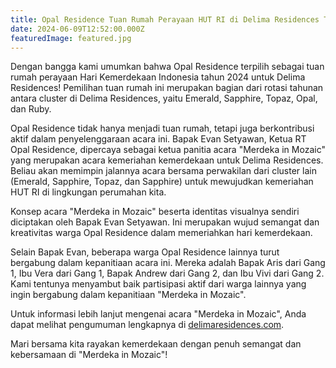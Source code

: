 ```yaml
---
title: Opal Residence Tuan Rumah Perayaan HUT RI di Delima Residences Tahun 2024!
date: 2024-06-09T12:52:00.000Z
featuredImage: featured.jpg
---
```

Dengan bangga kami umumkan bahwa Opal Residence terpilih sebagai tuan rumah perayaan Hari Kemerdekaan Indonesia tahun 2024 untuk Delima Residences! Pemilihan tuan rumah ini merupakan bagian dari rotasi tahunan antara cluster di Delima Residences, yaitu Emerald, Sapphire, Topaz, Opal, dan Ruby.

Opal Residence tidak hanya menjadi tuan rumah, tetapi juga berkontribusi aktif dalam penyelenggaraan acara ini. Bapak Evan Setyawan, Ketua RT Opal Residence, dipercaya sebagai ketua panitia acara "Merdeka in Mozaic" yang merupakan acara kemeriahan kemerdekaan untuk Delima Residences. Beliau akan memimpin jalannya acara bersama perwakilan dari cluster lain (Emerald, Sapphire, Topaz, dan Sapphire) untuk mewujudkan kemeriahan HUT RI di lingkungan perumahan kita. 

Konsep acara "Merdeka in Mozaic" beserta identitas visualnya sendiri diciptakan oleh Bapak Evan Setyawan. Ini merupakan wujud semangat dan kreativitas warga Opal Residence dalam memeriahkan hari kemerdekaan.

Selain Bapak Evan, beberapa warga Opal Residence lainnya turut bergabung dalam kepanitiaan acara ini. Mereka adalah Bapak Aris dari Gang 1, Ibu Vera dari Gang 1, Bapak Andrew dari Gang 2, dan Ibu Vivi dari Gang 2. Kami tentunya menyambut baik partisipasi aktif dari warga lainnya yang ingin bergabung dalam kepanitiaan "Merdeka in Mozaic". 

Untuk informasi lebih lanjut mengenai acara "Merdeka in Mozaic", Anda dapat melihat pengumuman lengkapnya di [delimaresidences.com](https://delimaresidences.com/pengumuman/merdeka-in-mozaic-semarak-kemerdekaan-dengan-semangat/).

Mari bersama kita rayakan kemerdekaan dengan penuh semangat dan kebersamaan di "Merdeka in Mozaic"!
